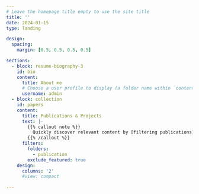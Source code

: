 ```yaml
---
# Leave the homepage title empty to use the site title
title: ''
date: 2024-01-15
type: landing

design:
  spacing:
    margin: [0.5, 0.5, 0.5, 0.5]

sections:
  - block: resume-biography-3
    id: bio
    content:
      title: About me
      # Choose a user profile to display (a folder name within `content/authors/`)
      username: admin
  - block: collection
    id: papers
    content:
      title: Publications & Projects
      text: |-
        {{% callout note %}}
          Quickly discover relevant content by [filtering publications](./publication/).
        {{% /callout %}}
      filters:
        folders:
          - publication
        exclude_featured: true
    design:
      columns: '2'
      #view: compact
  
---
```


